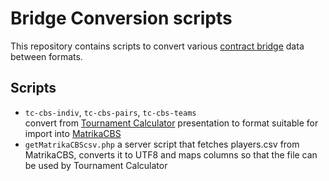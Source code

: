 # Bridge Conversion scripts

This repository contains scripts to convert various [contract bridge](https://en.wikipedia.org/wiki/Contract_bridge) data between formats.

## Scripts

- `tc-cbs-indiv`, `tc-cbs-pairs`, `tc-cbs-teams`  
   convert from [Tournament Calculator](https://tournamentcalculator.com) presentation to format suitable for import into [MatrikaCBS](https://matrikacbs.cz)
- `getMatrikaCBScsv.php` a server script that fetches players.csv from MatrikaCBS,
   converts it to UTF8 and maps columns so that the file can be used by Tournament 
   Calculator
